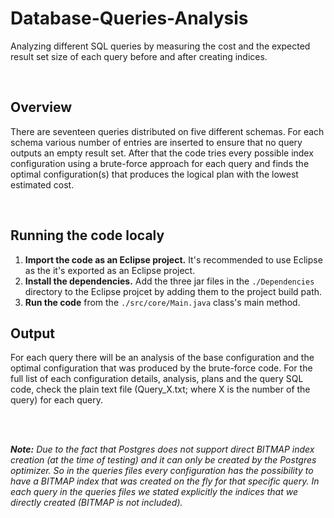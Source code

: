 # Database-Queries-Analysis

Analyzing different SQL queries by measuring the cost and the expected result set size of each query before and after creating indices.

<br/>

## Overview

There are seventeen queries distributed on five different schemas. For each schema various number of entries are inserted to ensure that no query outputs an empty result set. After that the code tries every possible index configuration using a brute-force approach for each query and finds the optimal configuration(s) that produces the logical plan with the lowest estimated cost.

<br/>

## Running the code localy

1. **Import the code as an Eclipse project.** It's recommended to use Eclipse as the it's exported as an Eclipse project.
1. **Install the dependencies.** Add the three jar files in the `./Dependencies` directory to the Eclipse projcet by adding them to the project build path.
1. **Run the code** from the `./src/core/Main.java` class's main method.


## Output

For each query there will be an analysis of the base configuration and the optimal configuration that was produced by the brute-force code. For the full list of each configuration details, analysis, plans and the query SQL code, check the plain text file (Query_X.txt; where X is the number of the query) for each query.

<br/>
<br/>

***Note:*** *Due to the fact that Postgres does not support direct BITMAP index creation (at the time of testing) and it can only be created by the Postgres optimizer. So in the queries files every configuration has the possibility to have a BITMAP index that was created on the fly for that specific query. In each query in the queries files we stated explicitly the indices that we directly created (BITMAP is not included).*

